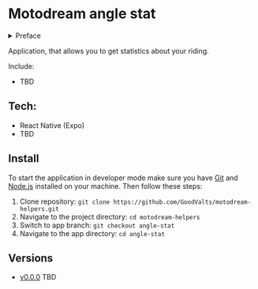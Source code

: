 # Motodream angle stat

<details>
  <summary>Preface</summary>

```
- If he is so clever ask him what controls a motorcycle. Tell him who he is if the answer isn't "angle".
- So, we still have no information on how we ride?
```

</details>

Application, that allows you to get statistics about your riding.

Include:

- TBD

## Tech:

- React Native (Expo)
- TBD

## Install

<!-- To open deploy select [version](#versions). -->

To start the application in developer mode make sure you have [Git](https://git-scm.com) and [Node.js](https://nodejs.org) installed on your machine. Then follow these steps:

1. Clone repository: `git clone https://github.com/GoodValts/motodream-helpers.git`
1. Navigate to the project directory: `cd motodream-helpers`
1. Switch to app branch: `git checkout angle-stat`
1. Navigate to the app directory: `cd angle-stat`
<!-- 1. Install dependencies: `npm i`
1. Start the development server: `npm run dev`
1. Open the link or navigate to `http://localhost:5173/` -->

## Versions

- [v0.0.0]() TBD
